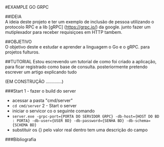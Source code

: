 #EXAMPLE GO GRPC

##IDEIA
<br/>
A ideia deste projeto e ter um exemplo de inclusão de pessoa utilizando o protocolo RPC e a 
lib [gRPC] 
(https://grpc.io/) da google. junto fazer um mutiplexador para receber requisiçoes em HTTP tambem.

##OBJETIVO
<br/>
O objetivo deste e estudar e aprender a linguagem o Go e o gRPC. para projetos fulturos.

##TUTORIAL
Estou escrevendo um tutorial de como foi criado a aplicação, para ficar registrado como base 
de consulta. posteriormente pretendo escrever um artigo explicando tudo

(EM CONSTRUÇÃO .............)

###Start
1 -  fazer o build do server  
- acessar a pasta "cmd/server" 
- `cd cmd/server`
2 - Start o server
- iniciar o servicor co o seguinte comando
- `server.exe -grpc-port={PORTA DO SERVIDOR GRPC} -db-host={HOST DO BD : PORTA} -db-user={USER BD} -db-password={SENHA BD} -db-schema={SCHEMA BD}`
- substituir os {} pelo valor real dentro tem uma descrição do campo


###Bibliografia